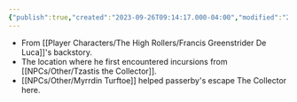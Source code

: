 ```yaml
---
{"publish":true,"created":"2023-09-26T09:14:17.000-04:00","modified":"2025-10-22T08:54:25.795-04:00","published":"2025-10-22T08:54:25.795-04:00","cssclasses":"","Authors":["Jordan Nolte"]}
---
```



- From [[Player Characters/The High Rollers/Francis Greenstrider De Luca]]'s backstory.
- The location where he first encountered incursions from [[NPCs/Other/Tzastis the Collector]].
- [[NPCs/Other/Myrrdin Turftoe]] helped passerby's escape The Collector here. 